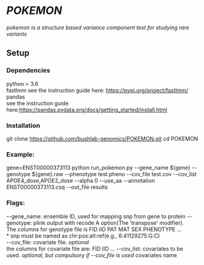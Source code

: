 # *POKEMON*
*pokemon is a structure based variance component test for studying rare variants*

## Setup
### Dependencies
python > 3.6  
fastlmm
  see the instruction guide here: https://pypi.org/project/fastlmm/
pandas  
  see the instruction guide here:https://pandas.pydata.org/docs/getting_started/install.html

### Installation
git clone https://github.com/bushlab-genomics/POKEMON.git 
cd POKEMON 

### Example:
gene=ENST00000373113
python run_pokemon.py --gene_name ${gene} --genotype ${gene}.raw --phenotype test.pheno --cov_file test.cov --cov_list APOE4_dose,APOE2_dose --alpha 0 --use_aa --annotation ENST00000373113.csq --out_file results

### Flags:
--gene_name: ensemble ID, used for mapping snp from gene to protein 
--genotype: plink output with recode A option(The 'transpose' modifier).  
    The columns for genotype file is FID IID PAT MAT SEX PHENOTYPE <snp1> ... <snp2>  
    * snp must be named as chr:pos:alt:ref(e.g., 6:41129275:G:C)  
--cov_file: covariate file. *optional*  
  the columns for covariate file are: FID IID <cov1> ... <cov2> 
--cov_list: covariates to be used. *optional, but compulsory if --cov_file is used* 
  covariates name   
